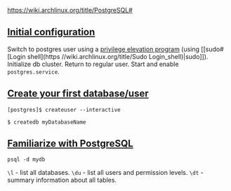 https://wiki.archlinux.org/title/PostgreSQL#

## [Initial configuration](https://wiki.archlinux.org/title/PostgreSQL#Initial_configuration)
Switch to postgres user using a [privilege elevation program](https://wiki.archlinux.org/title/List_of_applications/Security#Privilege_elevation) (using [[sudo#[Login shell](https //wiki.archlinux.org/title/Sudo Login_shell)|sudo]]).
Initialize db cluster.
Return to regular user.
Start and enable `postgres.service`.
## [Create your first database/user](https://wiki.archlinux.org/title/PostgreSQL#Create_your_first_database/user)
```
[postgres]$ createuser --interactive
```
```
$ createdb myDatabaseName
```
## [Familiarize with PostgreSQL](https://wiki.archlinux.org/title/PostgreSQL#Familiarize_with_PostgreSQL)
```
psql -d mydb
```
`\l` - list all databases.
`\du` - list all users and permission levels.
`\dt` - summary information about all tables.